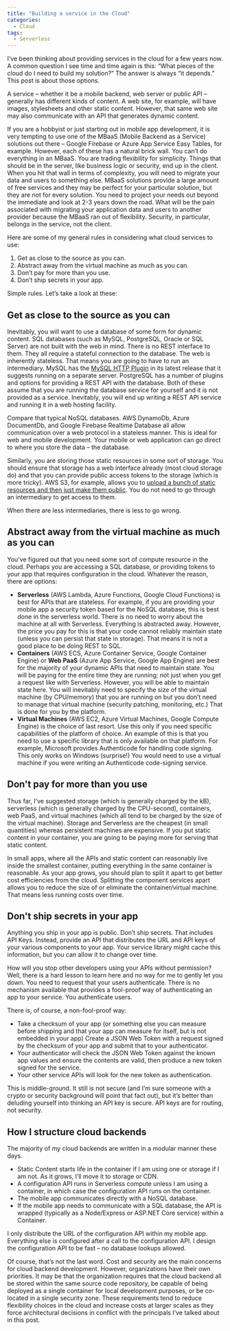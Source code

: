 ```yaml
---
title: "Building a service in the Cloud"
categories:
  - Cloud
tags:
  - Serverless
---
```


I’ve been thinking about providing services in the cloud for a few years now.    A common question I see time and time again is this:  “What pieces of the cloud do I need to build my solution?”  The answer is always “it depends.”  This post is about those options.

A service – whether it be a mobile backend, web server or public API – generally has different kinds of content.  A web site, for example, will have images, stylesheets and other static content.  However, that same web site may also communicate with an API that generates dynamic content.

If you are a hobbyist or just starting out in mobile app development, it is very tempting to use one of the MBaaS (Mobile Backend as a Service) solutions out there – Google Firebase or Azure App Service Easy Tables, for example.  However, each of these has a natural brick wall.  You can’t do everything in an MBaaS.  You are trading flexibility for simplicity.  Things that should be in the server, like business logic or security, end up in the client.  When you hit that wall in terms of complexity, you will need to migrate your data and users to something else.  MBaaS solutions provide a large amount of free services and they may be perfect for your particular solution, but they are not for every solution.  You need to project your needs out beyond the immediate and look at 2-3 years down the road.  What will be the pain associated with migrating your application data and users to another provider because the MBaaS ran out of flexibility.  Security, in particular, belongs in the service, not the client.

Here are some of my general rules in considering what cloud services to use:

1. Get as close to the source as you can.
2. Abstract away from the virtual machine as much as you can.
3. Don’t pay for more than you use.
4. Don’t ship secrets in your app.

Simple rules.  Let’s take a look at these:

## Get as close to the source as you can

Inevitably, you will want to use a database of some form for dynamic content.  SQL databases (such as MySQL, PostgreSQL, Oracle or SQL Server) are not built with the web in mind.  There is no REST interface to them.  They all require a stateful connection to the database.  The web is inherently stateless.  That means you are going to have to run an intermediary.  MySQL has the [MySQL HTTP Plugin](http://blog.ulf-wendel.de/2014/mysql-5-7-http-plugin-mysql/) in its latest release that it suggests running on a separate server.  PostgreSQL has a number of plugins and options for providing a REST API with the database.  Both of these assume that you are running the database service for yourself and it is not provided as a service.  Inevitably, you will end up writing a REST API service and running it in a web hosting facility.

Compare that typical NoSQL databases. AWS DynamoDb, Azure DocumentDb, and Google Firebase Realtime Database all allow communication over a web protocol in a stateless manner.   This is ideal for web and mobile development.  Your mobile or web application can go direct to where you store the data – the database.

Similarly, you are storing those static resources in some sort of storage.  You should ensure that storage has a web interface already (most cloud storage do) and that you can provide public access tokens to the storage (which is more tricky).  AWS S3, for example, allows you to [upload a bunch of static resources and then just make them public](http://docs.aws.amazon.com/AmazonS3/latest/dev/HostingWebsiteOnS3Setup.html).  You do not need to go through an intermediary to get access to them.

When there are less intermediaries, there is less to go wrong.

## Abstract away from the virtual machine as much as you can

You’ve figured out that you need some sort of compute resource in the cloud.  Perhaps you are accessing a SQL database, or providing tokens to your app that requires configuration in the cloud.  Whatever the reason, there are options:

* **Serverless** (AWS Lambda, Azure Functions, Google Cloud Functions) is best for APIs that are stateless.  For example, if you are providing your mobile app a security token based for the NoSQL database, this is best done in the serverless world.  There is no need to worry about the machine at all with Serverless.  Everything is abstracted away.  However, the price you pay for this is that your code cannot reliably maintain state (unless you can persist that state in storage).  That means it is not a good place to be doing REST to SQL.
* **Containers** (AWS ECS, Azure Container Service, Google Container Engine) or **Web PaaS** (Azure App Service, Google App Engine) are best for the majority of your dynamic APIs that need to maintain state.  You will be paying for the entire time they are running; not just when you get a request like with Serverless.  However, you will be able to maintain state here.  You will inevitably need to specify the size of the virtual machine (by CPU/memory) that you are running on but you don’t need to manage that virtual machine (security patching, monitoring, etc.)  That is done for you by the platform.
* **Virtual Machines** (AWS EC2, Azure Virtual Machines, Google Compute Engine) is the choice of last resort.  Use this only if you need specific capabilities of the platform of choice.   An example of this is that you need to use a specific library that is only available on that platform.  For example, Microsoft provides Authenticode for handling code signing.  This only works on Windows (surprise!)  You would need to use a virtual machine if you were writing an Authenticode code-signing service.

## Don't pay for more than you use

Thus far, I’ve suggested storage (which is generally charged by the kB), serverless (which is generally charged by the CPU-second), containers, web PaaS, and virtual machines (which all tend to be charged by the size of the virtual machine).  Storage and Serverless are the cheapest (in small quantities) whereas persistent machines are expensive.  If you put static content in your container, you are going to be paying more for serving that static content.

In small apps, where all the APIs and static content can reasonably live inside the smallest container, putting everything in the same container is reasonable.  As your app grows, you should plan to split it apart to get better cost efficiencies from the cloud.  Splitting the component services apart allows you to reduce the size of or eliminate the container/virtual machine.  That means less running costs over time.

## Don't ship secrets in your app

Anything you ship in your app is public.  Don’t ship secrets.  That includes API Keys.  Instead, provide an API that distributes the URL and API keys of your various components to your app.  Your service library might cache this information, but you can allow it to change over time.

How will you stop other developers using your APIs without permission?  Well, there is a hard lesson to learn here and no way for me to gently let you down.  You need to request that your users authenticate.  There is no mechanism available that provides a fool-proof way of authenticating an app to your service.  You authenticate users.

There is, of course, a non-fool-proof way:

* Take a checksum of your app (or something else you can measure before shipping and that your app can measure for itself, but is not embedded in your app)
Create a JSON Web Token with a request signed by the checksum of your app and submit that to your authenticator.
* Your authenticator will check the JSON Web Token against the known app values and ensure the contents are valid, then produce a new token signed for the service.
* Your other service APIs will look for the new token as authentication.

This is middle-ground.  It still is not secure (and I’m sure someone with a crypto or security background will point that fact out), but it’s better than deluding yourself into thinking an API key is secure.  API keys are for routing, not security.

## How I structure cloud backends

The majority of my cloud backends are written in a modular manner these days.

* Static Content starts life in the container if I am using one or storage if I am not.  As it grows, I’ll move it to storage or CDN.
* A configuration API runs in Serverless compute unless I am using a container, in which case the configuration API runs on the container.
* The mobile app communicates directly with a NoSQL database.
* If the mobile app needs to communicate with a SQL database, the API is wrapped (typically as a Node/Express or ASP.NET Core service) within a Container.

I only distribute the URL of the configuration API within my mobile app.  Everything else is configured after a call to the configuration API. I design the configuration API to be fast – no database lookups allowed.

Of course, that’s not the last word.  Cost and security are the main concerns for cloud backend development.  However, organizations have their own priorities.  It may be that the organization requires that the cloud backend all be stored within the same source code repository, be capable of being deployed as  a single container for local development purposes, or be co-located in a single security zone.   These requirements tend to reduce flexibility choices in the cloud and increase costs at larger scales as they force architectural decisions in conflict with the principals I’ve talked about in this post.
